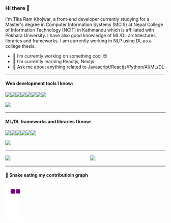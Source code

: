 ### Hi there 👋

I'm Tika Ram Khojwar, a front-end developer currently studying for a Master's degree in Computer Information Systems (MCIS) at Nepal College of Information Technology (NCIT) in Kathmandu which is affiliated with Pokhara University. I have also good knowledge of ML/DL architectures, libraries and frameworks. I am currently working in NLP using DL as a college thesis.

- 🔭 I’m currently working on something cool 😉
- 🌱 I’m currently learning Reactjs, Nextjs
- 💬 Ask me about anything related to Javascript/Reactjs/Python/AI/ML/DL


---------------------------------------------------------------------------------------------------------------------------------
#### Web development tools I know:

<img align="left" src="https://img.shields.io/badge/html5-%23E34F26.svg?style=for-the-badge&logo=html5&logoColor=white" />

<img align="left" src="https://img.shields.io/badge/css3-%231572B6.svg?style=for-the-badge&logo=css3&logoColor=white" />

<img align="left" src="Bootstrap](https://img.shields.io/badge/bootstrap-%23563D7C.svg?style=for-the-badge&logo=bootstrap&logoColor=white" />

<img align="left" src="https://img.shields.io/badge/tailwindcss-%2338B2AC.svg?style=for-the-badge&logo=tailwind-css&logoColor=white" />

<img align="left" src="https://img.shields.io/badge/javascript-%23323330.svg?style=for-the-badge&logo=javascript&logoColor=%23F7DF1E" />

<img align="left" src="https://img.shields.io/badge/react-%2320232a.svg?style=for-the-badge&logo=react&logoColor=%2361DAFB" />

<img align="left" src="https://img.shields.io/badge/Next-black?style=for-the-badge&logo=next.js&logoColor=white" />

<img align="left" src="https://img.shields.io/badge/python-3670A0?style=for-the-badge&logo=python&logoColor=ffdd54" /> <br>

<img src="https://img.shields.io/badge/MongoDB-%234ea94b.svg?style=for-the-badge&logo=mongodb&logoColor=white" />


<!-- <img align="left" src="" /> -->

---------------------------------------------------------------------------------------------------------------------------------


#### ML/DL frameworks and libraries I know:

<img align="left" src="https://img.shields.io/badge/TensorFlow-%23FF6F00.svg?style=for-the-badge&logo=TensorFlow&logoColor=white" />

<img align="left" src="https://img.shields.io/badge/PyTorch-%23EE4C2C.svg?style=for-the-badge&logo=PyTorch&logoColor=white" />

<img align="left" src="https://img.shields.io/badge/Keras-%23D00000.svg?style=for-the-badge&logo=Keras&logoColor=white" />

<img align="left" src="https://img.shields.io/badge/scikit--learn-%23F7931E.svg?style=for-the-badge&logo=scikit-learn&logoColor=white" />

<img align="left" src="https://img.shields.io/badge/pandas-%23150458.svg?style=for-the-badge&logo=pandas&logoColor=white" />

<img align="left" src="https://img.shields.io/badge/numpy-%23013243.svg?style=for-the-badge&logo=numpy&logoColor=white" /> <br>

<img src="https://img.shields.io/badge/Matplotlib-%23ffffff.svg?style=for-the-badge&logo=Matplotlib&logoColor=black" />


---------------------------------------------------------------------------------------------------------------------------------



<img align="left" width="53%" src="https://github-readme-stats.vercel.app/api?username=khojwar&show_icons=true&theme=radical" />

<img  width="40%" src="https://github-readme-stats.vercel.app/api/top-langs/?username=khojwar&layout=compact" />



---------------------------------------------------------------------------------------------------------------------------------



#### 🐍 Snake eating my contributioin graph

![snake gif](https://github.com/khojwar/khojwar/blob/output/github-contribution-grid-snake.gif)



<!--
**khojwar/khojwar** is a ✨ _special_ ✨ repository because its `README.md` (this file) appears on your GitHub profile.


- 🔭 I’m currently working on something cool
- 🌱 I’m currently learning Reactjs, Nextjs
- 👯 I’m looking to collaborate on ...
- 🤔 I’m looking for help with ...
- 💬 Ask me about anything related to Javascript/Typescript/Python/React
- 📫 How to reach me: ...
- 😄 Pronouns: ...
- ⚡ Fun fact: ...
-->




<!-- 
resources for edit github profile:-
GitHub Readme stats: https://github.com/anuraghazra/github-readme-stats
Blog post workflow: https://github.com/gautamkrishnar/blog-post-workflow
Markdown badges: https://github.com/Ileriayo/markdown-badges 
-->


